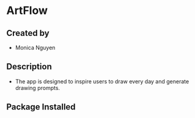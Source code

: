 # ArtFlow

## Created by 
- Monica Nguyen

## Description 
- The app is designed to inspire users to draw every day and generate drawing prompts.

## Package Installed 
